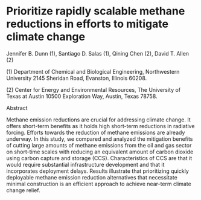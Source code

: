 # Prioritize rapidly scalable methane reductions in efforts to mitigate climate change

Jennifer B. Dunn (1), Santiago D. Salas (1), Qining Chen (2), David T. Allen (2)

(1)	Department of Chemical and Biological Engineering, Northwestern University 2145 Sheridan Road, Evanston, Illinois 60208.

(2)	Center for Energy and Environmental Resources, The University of Texas at Austin 10500 Exploration Way, Austin, Texas 78758.

Abstract

Methane emission reductions are crucial for addressing climate change.
It offers short-term benefits as it holds high short-term reductions in radiative forcing.
Efforts towards the reduction of methane emissions are already underway.
In this study, we compared and analyzed the mitigation benefits of cutting large amounts of methane emissions from the oil and gas sector on short-time scales with reducing an equivalent amount of carbon dioxide using carbon capture and storage (CCS).
Characteristics of CCS are that it would require substantial infrastructure development and that it incorporates deployment delays.
Results illustrate that prioritizing quickly deployable methane emission reduction alternatives that necessitate minimal construction is an efficient approach to achieve near-term climate change relief.
